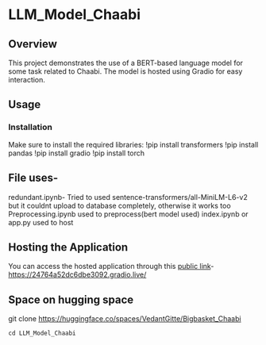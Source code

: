 # LLM_Model_Chaabi

## Overview
This project demonstrates the use of a BERT-based language model for some task related to Chaabi. The model is hosted using Gradio for easy interaction.

## Usage

### Installation
Make sure to install the required libraries:
!pip install transformers
!pip install pandas
!pip install gradio
!pip install torch


## File uses-

redundant.ipynb- 
Tried to used sentence-transformers/all-MiniLM-L6-v2
but it couldnt upload to database completely, otherwise it works too
Preprocessing.ipynb used to preprocess(bert model used)
index.ipynb or app.py used to host


## Hosting the Application
You can access the hosted application through this [public link](https://24764a52dc6dbe3092.gradio.live/)-https://24764a52dc6dbe3092.gradio.live/

## Space on hugging space
git clone https://huggingface.co/spaces/VedantGitte/Bigbasket_Chaabi


```git clone [<repository-url>](https://github.com/Vedantttgitteee20/LLM_Model_Chaabi)https://github.com/Vedantttgitteee20/LLM_Model_Chaabi
cd LLM_Model_Chaabi
```


